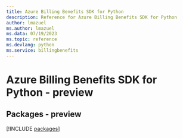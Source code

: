 ```yaml
---
title: Azure Billing Benefits SDK for Python
description: Reference for Azure Billing Benefits SDK for Python
author: lmazuel
ms.author: lmazuel
ms.data: 07/19/2023
ms.topic: reference
ms.devlang: python
ms.service: billingbenefits
---
```

# Azure Billing Benefits SDK for Python - preview
## Packages - preview
[!INCLUDE [packages](billing-benefits-index.md)]